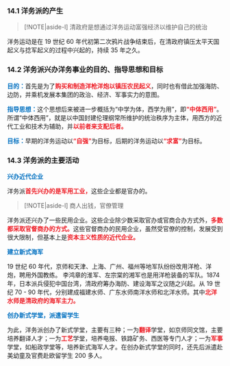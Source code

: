 
### 14.1 洋务派的产生
> [!NOTE|aside-l] 
> 清政府是想通过洋务运动富强经济以维护自己的统治

洋务运动是在 19 世纪 60 年代初第二次鸦片战争结束后，在清政府镇压太平天国起义与捻军起义的过程中兴起的，持续 35 年之久。

### 14.2 洋务派兴办洋务事业的目的、指导思想和目标

<font style = "color:#0070C0"><b>目的：</b></font>首先是为了<font style = "color:#EE1C25"><b>购买和制造洋枪洋炮以镇压农民起义</b></font>，同时也有借此加强海防、边防，并乘机发展本集团的政治、经济、军事实力的意图。

<font style = "color:#0070C0"><b>指导思想：</b></font>这个思想后来被进一步概括为“中学为体，西学为用”，即<font style = "color:#EE1C25"><b>“中体西用”</b></font>。所谓“中体西用”，就是以中国封建伦理纲常所维护的统治秩序为主体，用西方的近代工业和技术为辅助，并<font style = "color:#EE1C25"><b>以前者来支配后者。</b></font>

<font style = "color:#0070C0"><b>目标：</b></font>早期的洋务运动以<font style = "color:#EE1C25"><b>“自强”</b></font>为目标，后期的洋务运动以<font style = "color:#EE1C25"><b>“求富”</b></font>为目标。

### 14.3 洋务派的主要活动

<font style = "color:#0070C0"><b>兴办近代企业</b></font>

洋务派<font style = "color:#EE1C25"><b>首先兴办的是军用工业，</b></font>这些企业都是官办的。
> [!NOTE|aside-l] 
> 商人出钱，官僚管理

洋务派还兴办了一些民用企业。这些企业除少数采取官办或官商合办方式外，<font style = "color:#EE1C25"><b>多数都采取官督商办的方式。</b></font>这些官督商办的民用企业，虽然受官僚的控制，发展受到很大限制，但基本上是<font style = "color:#EE1C25"><b>资本主义性质的近代企业。</b></font>

<font style = "color:#0070C0"><b>建立新式海军</b></font>

19 世纪 60 年代，京师和天津、上海、广州、福州等地军队纷纷改用洋枪、洋炮，聘用外国教练。 李鸿章的淮军、左宗棠的湘军也是用洋枪装备的军队。1874 年，日本派兵侵犯中国台湾，清政府筹办海防、建设海军之议随之兴起。从 19 世纪 70 - 90 年代，分别建成福建水师、广东水师南洋水师和北洋水师。其中<font style = "color:#EE1C25"><b>北洋水师是清政府的海军主力。</b></font>

<font style = "color:#0070C0"><b>创办新式学堂，派遣留学生</b></font>

为此，洋务派创办了新式学堂，主要有三种；一为<font style = "color:#EE1C25"><b>翻译</b></font>学堂，如京师同文馆，主要培养翻译人才；一为<font style = "color:#EE1C25"><b>工艺</b></font>学堂，培养电报、铁路矿务、西医等专门人才；一为<font style = "color:#EE1C25"><b>军事</b></font>学堂，如船政学堂等，培养新式海军人才。在创办新式学堂的同时，还先后派遣赴美幼童及官费赴欧留学生 200 多人。